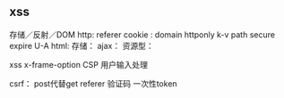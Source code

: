 ## xss
存储／反射／DOM
http:
  referer
  cookie : domain httponly k-v path secure expire
  U-A
html:
存储：
ajax：
资源型：

xss
x-frame-option
CSP
用户输入处理

csrf：
post代替get
referer
验证码
一次性token
